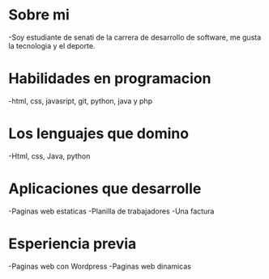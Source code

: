 # Sobre mi
-Soy estudiante de senati de la carrera de desarrollo de software, me gusta la tecnologia y el deporte.
# Habilidades en programacion
-html, css, javasript, git, python, java y php
# Los lenguajes que domino
-Html, css, Java, python
# Aplicaciones que desarrolle
-Paginas web estaticas
-Planilla de trabajadores
-Una factura 
# Esperiencia previa 
-Paginas web con Wordpress
-Paginas web dinamicas
